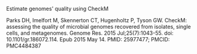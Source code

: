 Estimate genomes' quality using CheckM

Parks DH, Imelfort M, Skennerton CT, Hugenholtz P, Tyson GW.
CheckM: assessing the quality of microbial genomes recovered from isolates, single cells, and metagenomes.
Genome Res. 2015 Jul;25(7):1043-55. doi: 10.1101/gr.186072.114. Epub 2015 May 14. PMID: 25977477; PMCID: PMC4484387